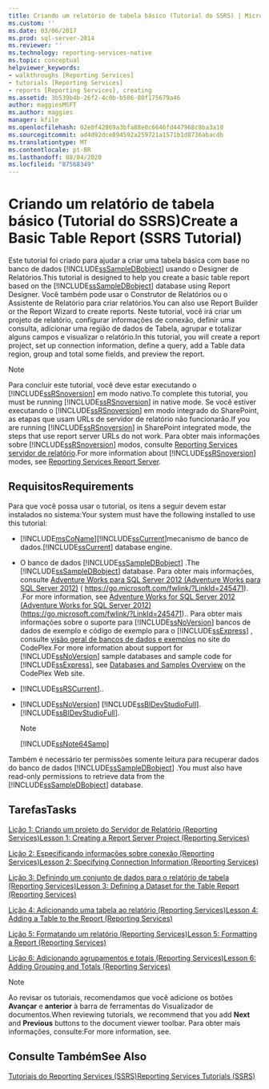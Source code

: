 ```yaml
---
title: Criando um relatório de tabela básico (Tutorial do SSRS) | Microsoft Docs
ms.custom: ''
ms.date: 03/06/2017
ms.prod: sql-server-2014
ms.reviewer: ''
ms.technology: reporting-services-native
ms.topic: conceptual
helpviewer_keywords:
- walkthroughs [Reporting Services]
- tutorials [Reporting Services]
- reports [Reporting Services], creating
ms.assetid: 3b539b4b-26f2-4c0b-b506-80f175679a46
author: maggiesMSFT
ms.author: maggies
manager: kfile
ms.openlocfilehash: 02e0f42869a3bfa88e0c6646fd447968c8ba3a10
ms.sourcegitcommit: ad4d92dce894592a259721a1571b1d8736abacdb
ms.translationtype: MT
ms.contentlocale: pt-BR
ms.lasthandoff: 08/04/2020
ms.locfileid: "87568349"
---
```

# <a name="create-a-basic-table-report-ssrs-tutorial"></a><span data-ttu-id="99804-102">Criando um relatório de tabela básico (Tutorial do SSRS)</span><span class="sxs-lookup"><span data-stu-id="99804-102">Create a Basic Table Report (SSRS Tutorial)</span></span>
  <span data-ttu-id="99804-103">Este tutorial foi criado para ajudar a criar uma tabela básica com base no banco de dados [!INCLUDE[ssSampleDBobject](../includes/sssampledbobject-md.md)] usando o Designer de Relatórios.</span><span class="sxs-lookup"><span data-stu-id="99804-103">This tutorial is designed to help you create a basic table report based on the [!INCLUDE[ssSampleDBobject](../includes/sssampledbobject-md.md)] database using Report Designer.</span></span> <span data-ttu-id="99804-104">Você também pode usar o Construtor de Relatórios ou o Assistente de Relatório para criar relatórios.</span><span class="sxs-lookup"><span data-stu-id="99804-104">You can also use Report Builder or the Report Wizard to create reports.</span></span> <span data-ttu-id="99804-105">Neste tutorial, você irá criar um projeto de relatório, configurar informações de conexão, definir uma consulta, adicionar uma região de dados de Tabela, agrupar e totalizar alguns campos e visualizar o relatório.</span><span class="sxs-lookup"><span data-stu-id="99804-105">In this tutorial, you will create a report project, set up connection information, define a query, add a Table data region, group and total some fields, and preview the report.</span></span>  
  
> [!NOTE]  
>  <span data-ttu-id="99804-106">Para concluir este tutorial, você deve estar executando o [!INCLUDE[ssRSnoversion](../includes/ssrsnoversion-md.md)] em modo nativo.</span><span class="sxs-lookup"><span data-stu-id="99804-106">To complete this tutorial, you must be running [!INCLUDE[ssRSnoversion](../includes/ssrsnoversion-md.md)] in native mode.</span></span> <span data-ttu-id="99804-107">Se você estiver executando o [!INCLUDE[ssRSnoversion](../includes/ssrsnoversion-md.md)] em modo integrado do SharePoint, as etapas que usam URLs de servidor de relatório não funcionarão.</span><span class="sxs-lookup"><span data-stu-id="99804-107">If you are running [!INCLUDE[ssRSnoversion](../includes/ssrsnoversion-md.md)] in SharePoint integrated mode, the steps that use report server URLs do not work.</span></span> <span data-ttu-id="99804-108">Para obter mais informações sobre [!INCLUDE[ssRSnoversion](../includes/ssrsnoversion-md.md)] modos, consulte [Reporting Services servidor de relatório](reporting-services-report-server.md).</span><span class="sxs-lookup"><span data-stu-id="99804-108">For more information about [!INCLUDE[ssRSnoversion](../includes/ssrsnoversion-md.md)] modes, see [Reporting Services Report Server](reporting-services-report-server.md).</span></span>  
  
## <a name="requirements"></a><span data-ttu-id="99804-109">Requisitos</span><span class="sxs-lookup"><span data-stu-id="99804-109">Requirements</span></span>  
 <span data-ttu-id="99804-110">Para que você possa usar o tutorial, os itens a seguir devem estar instalados no sistema:</span><span class="sxs-lookup"><span data-stu-id="99804-110">Your system must have the following installed to use this tutorial:</span></span>  
  
-   [!INCLUDE[msCoName](../includes/msconame-md.md)]<span data-ttu-id="99804-111">[!INCLUDE[ssCurrent](../includes/sscurrent-md.md)]mecanismo de banco de dados.</span><span class="sxs-lookup"><span data-stu-id="99804-111">[!INCLUDE[ssCurrent](../includes/sscurrent-md.md)] database engine.</span></span>  
  
-   <span data-ttu-id="99804-112">O banco de dados [!INCLUDE[ssSampleDBobject](../includes/sssampledbobject-md.md)] .</span><span class="sxs-lookup"><span data-stu-id="99804-112">The [!INCLUDE[ssSampleDBobject](../includes/sssampledbobject-md.md)] database.</span></span>  <span data-ttu-id="99804-113">Para obter mais informações, consulte [Adventure Works para SQL Server 2012 (Adventure Works para SQL Server 2012)](https://go.microsoft.com/fwlink/?LinkId=245471) ( https://go.microsoft.com/fwlink/?LinkId=245471). .</span><span class="sxs-lookup"><span data-stu-id="99804-113">For more information, see [Adventure Works for SQL Server 2012 (Adventure Works for SQL Server 2012)](https://go.microsoft.com/fwlink/?LinkId=245471) (https://go.microsoft.com/fwlink/?LinkId=245471)..</span></span> <span data-ttu-id="99804-114">Para obter mais informações sobre o suporte para [!INCLUDE[ssNoVersion](../includes/ssnoversion-md.md)] bancos de dados de exemplo e código de exemplo para o [!INCLUDE[ssExpress](../includes/ssexpress-md.md)] , consulte [visão geral de bancos de dados e exemplos](https://go.microsoft.com/fwlink/?LinkId=110391) no site do CodePlex.</span><span class="sxs-lookup"><span data-stu-id="99804-114">For more information about support for [!INCLUDE[ssNoVersion](../includes/ssnoversion-md.md)] sample databases and sample code for [!INCLUDE[ssExpress](../includes/ssexpress-md.md)], see [Databases and Samples Overview](https://go.microsoft.com/fwlink/?LinkId=110391) on the CodePlex Web site.</span></span>  
  
-   [!INCLUDE[ssRSCurrent](../includes/ssrscurrent-md.md)]<span data-ttu-id="99804-115">.</span><span class="sxs-lookup"><span data-stu-id="99804-115">.</span></span>  
  
-   [!INCLUDE[ssNoVersion](../includes/ssnoversion-md.md)] <span data-ttu-id="99804-116">[!INCLUDE[ssBIDevStudioFull](../includes/ssbidevstudiofull-md.md)].</span><span class="sxs-lookup"><span data-stu-id="99804-116">[!INCLUDE[ssBIDevStudioFull](../includes/ssbidevstudiofull-md.md)].</span></span>  
  
    > [!NOTE]  
    >  [!INCLUDE[ssNote64Samp](../includes/ssnote64samp-md.md)]  
  
 <span data-ttu-id="99804-117">Também é necessário ter permissões somente leitura para recuperar dados do banco de dados [!INCLUDE[ssSampleDBobject](../includes/sssampledbobject-md.md)] .</span><span class="sxs-lookup"><span data-stu-id="99804-117">You must also have read-only permissions to retrieve data from the [!INCLUDE[ssSampleDBobject](../includes/sssampledbobject-md.md)] database.</span></span>  
  
## <a name="tasks"></a><span data-ttu-id="99804-118">Tarefas</span><span class="sxs-lookup"><span data-stu-id="99804-118">Tasks</span></span>  
 [<span data-ttu-id="99804-119">Lição 1: Criando um projeto do Servidor de Relatório &#40;Reporting Services&#41;</span><span class="sxs-lookup"><span data-stu-id="99804-119">Lesson 1: Creating a Report Server Project &#40;Reporting Services&#41;</span></span>](lesson-1-creating-a-report-server-project-reporting-services.md)  
  
 [<span data-ttu-id="99804-120">Lição 2: Especificando informações sobre conexão &#40;Reporting Services&#41;</span><span class="sxs-lookup"><span data-stu-id="99804-120">Lesson 2: Specifying Connection Information &#40;Reporting Services&#41;</span></span>](lesson-2-specifying-connection-information-reporting-services.md)  
  
 [<span data-ttu-id="99804-121">Lição 3: Definindo um conjunto de dados para o relatório de tabela &#40;Reporting Services&#41;</span><span class="sxs-lookup"><span data-stu-id="99804-121">Lesson 3: Defining a Dataset for the Table Report &#40;Reporting Services&#41;</span></span>](lesson-3-defining-a-dataset-for-the-table-report-reporting-services.md)  
  
 [<span data-ttu-id="99804-122">Lição 4: Adicionando uma tabela ao relatório &#40;Reporting Services&#41;</span><span class="sxs-lookup"><span data-stu-id="99804-122">Lesson 4: Adding a Table to the Report &#40;Reporting Services&#41;</span></span>](lesson-4-adding-a-table-to-the-report-reporting-services.md)  
  
 [<span data-ttu-id="99804-123">Lição 5: Formatando um relatório &#40;Reporting Services&#41;</span><span class="sxs-lookup"><span data-stu-id="99804-123">Lesson 5: Formatting a Report &#40;Reporting Services&#41;</span></span>](lesson-5-formatting-a-report-reporting-services.md)  
  
 [<span data-ttu-id="99804-124">Lição 6: Adicionando agrupamentos e totais &#40;Reporting Services&#41;</span><span class="sxs-lookup"><span data-stu-id="99804-124">Lesson 6: Adding Grouping and Totals &#40;Reporting Services&#41;</span></span>](lesson-6-adding-grouping-and-totals-reporting-services.md)  
  
> [!NOTE]  
>  <span data-ttu-id="99804-125">Ao revisar os tutoriais, recomendamos que você adicione os botões **Avançar** e **anterior** à barra de ferramentas do Visualizador de documentos.</span><span class="sxs-lookup"><span data-stu-id="99804-125">When reviewing tutorials, we recommend that you add **Next** and **Previous** buttons to the document viewer toolbar.</span></span> <span data-ttu-id="99804-126">Para obter mais informações, consulte:</span><span class="sxs-lookup"><span data-stu-id="99804-126">For more information, see.</span></span>  
  
## <a name="see-also"></a><span data-ttu-id="99804-127">Consulte Também</span><span class="sxs-lookup"><span data-stu-id="99804-127">See Also</span></span>  
 [<span data-ttu-id="99804-128">Tutoriais do Reporting Services &#40;SSRS&#41;</span><span class="sxs-lookup"><span data-stu-id="99804-128">Reporting Services Tutorials &#40;SSRS&#41;</span></span>](reporting-services-tutorials-ssrs.md)  
  
  
